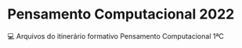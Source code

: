 # Pensamento Computacional 2022
:computer: Arquivos do itinerário formativo Pensamento Computacional 1ªC
